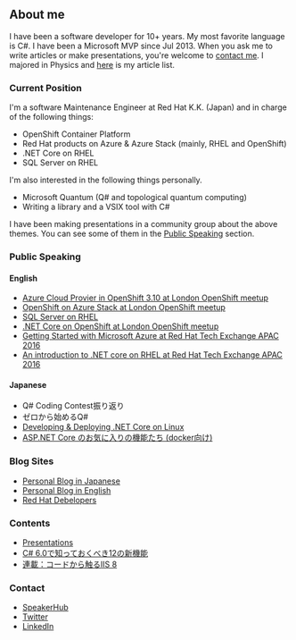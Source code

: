 ## About me

I have been a software developer for 10+ years. My most favorite language is C#. I have been a Microsoft MVP since Jul 2013. When you ask me to write articles or make presentations, you're welcome to [contact me](#contact).
I majored in Physics and [here](https://scholar.google.co.jp/citations?user=qR0zzd4AAAAJ&hl=ja) is my article list.

### Current Position

I'm a software Maintenance Engineer at Red Hat K.K. (Japan) and in charge of the following things:

- OpenShift Container Platform
- Red Hat products on Azure & Azure Stack (mainly, RHEL and OpenShift)
- .NET Core on RHEL
- SQL Server on RHEL

I'm also interested in the following things personally.

- Microsoft Quantum (Q# and topological quantum computing)
- Writing a library and a VSIX tool with C#

I have been making presentations in a community group about the above themes. You can see some of them in the [Public Speaking](#public-speaking) section.

### Public Speaking

#### English

- [Azure Cloud Provier in OpenShift 3.10 at London OpenShift meetup](https://www.slideshare.net/tanakata/new-features-of-azure-cloud-provider-in-openshift-container-platform-310)
- [OpenShift on Azure Stack at London OpenShift meetup](https://www.slideshare.net/tanakata/open-shift-on-azure-stack)
- [SQL Server on RHEL](https://www.slideshare.net/tanakata/introduction-to-sql-server-on-rhel)
- [.NET Core on OpenShift at London OpenShift meetup]()
- [Getting Started with Microsoft Azure at Red Hat Tech Exchange APAC 2016](https://rhte2016.sched.com/event/894x/getting-started-with-microsoft-azure)
- [An introduction to .NET core on RHEL at Red Hat Tech Exchange APAC 2016](https://rhte2016.sched.com/event/895A/an-introduction-to-net-core-on-rhel)

#### Japanese

- Q# Coding Contest振り返り
- ゼロから始めるQ#
- [Developing & Deploying .NET Core on Linux](https://www.slideshare.net/tanakata/20170311-developing-deploying-net-core-on-linux)
- [ASP.NET Core のお気に入りの機能たち (docker向け)](https://www.slideshare.net/tanakata/aspnet-core-docker-81037744)

### Blog Sites

- [Personal Blog in Japanese](https://tech.tanaka733.net/)
- [Personal Blog in English](https://tech.en.tanaka733.net/)
- [Red Hat Debelopers](https://developers.redhat.com/blog/author/rhtakayoshitanaka/)

### Contents

- [Presentations](https://www.slideshare.net/tanakata/presentations)
- [C# 6.0で知っておくべき12の新機能](https://www.buildinsider.net/language/csharplang/0600)
- [連載：コードから触るIIS 8](https://www.buildinsider.net/web/iis8)

### Contact

- [SpeakerHub](https://speakerhub.com/speaker/takayoshi-tanaka/shared/public-presentations)
- [Twitter](https://twitter.com/tanakatakayoshi)
- [LinkedIn](https://www.linkedin.com/in/takayoshi-tanaka/)
